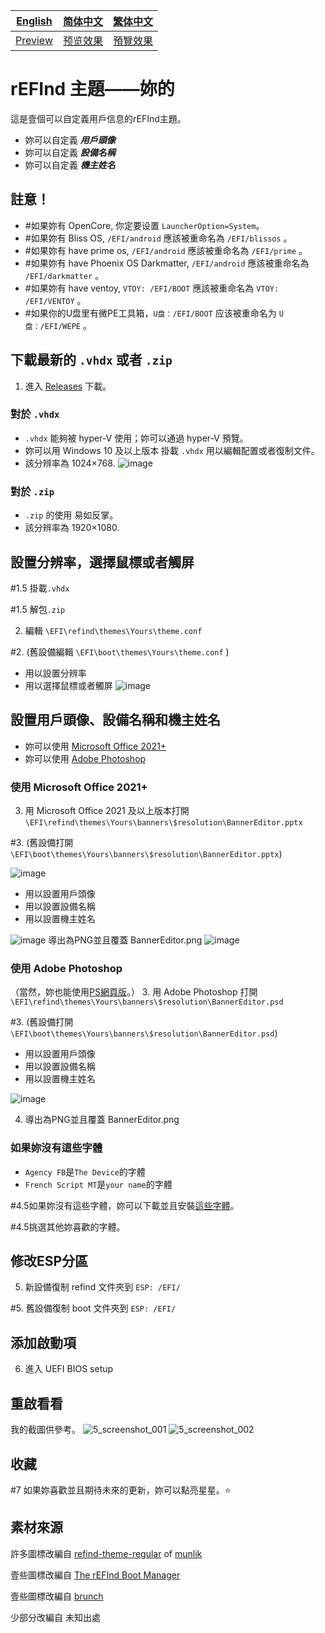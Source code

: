 [English](https://github.com/1457384613gh/rEFInd-theme-named-Yours) | [简体中文](https://github.com/1457384613gh/rEFInd-theme-named-Yours/blob/main/%E8%87%AA%E8%BF%B0%E6%96%87%E4%BB%B6.md) | [繁体中文](https://github.com/1457384613gh/rEFInd-theme-named-Yours/blob/main/%E7%B9%81%E4%BD%93%E4%B8%AD%E6%96%87.md)
|---|---|---|
|[Preview](https://github.com/1457384613gh/rEFInd-theme-named-Yours#reboot-to-see-what-if)|[预览效果](https://github.com/1457384613gh/rEFInd-theme-named-Yours/blob/main/%E8%87%AA%E8%BF%B0%E6%96%87%E4%BB%B6.md#%E9%87%8D%E5%90%AF%E7%9C%8B%E7%9C%8B)|[預覽效果](https://github.com/1457384613gh/rEFInd-theme-named-Yours/blob/main/%E7%B9%81%E4%BD%93%E4%B8%AD%E6%96%87.md#%E9%87%8D%E5%95%9F%E7%9C%8B%E7%9C%8B)

# rEFInd 主題——妳的
這是壹個可以自定義用戶信息的rEFInd主題。
 - 妳可以自定義 ***用戶頭像*** 
 - 妳可以自定義 ***設備名稱*** 
 - 妳可以自定義 ***機主姓名***

## 註意！
- #如果妳有 OpenCore, 你定要设置 `LauncherOption=System`。
- #如果妳有 Bliss OS, `/EFI/android` 應該被重命名為 `/EFI/blissos` 。
- #如果妳有 have prime os, `/EFI/android` 應該被重命名為 `/EFI/prime` 。
- #如果妳有 have Phoenix OS Darkmatter, `/EFI/android` 應該被重命名為 `/EFI/darkmatter` 。
- #如果妳有 have ventoy, `VTOY: /EFI/BOOT` 應該被重命名為 `VTOY: /EFI/VENTOY` 。
- #如果你的U盘里有微PE工具箱，`U盘：/EFI/BOOT` 应该被重命名为 `U盘：/EFI/WEPE` 。

## 下載最新的 `.vhdx` 或者 `.zip`
1. 進入 [Releases](https://github.com/1457384613gh/rEFInd-theme-named-Yours/releases) 下載。
### 對於 `.vhdx`
- `.vhdx` 能夠被 hyper-V 使用；妳可以通過 hyper-V 預覽。
- 妳可以用 Windows 10 及以上版本 掛載 `.vhdx` 用以編輯配置或者復制文件。
- 該分辨率為 1024×768.
![image](https://user-images.githubusercontent.com/69227436/166185140-c74909ee-31b5-4dd4-9716-13b1073a9504.png)
### 對於 `.zip`
- `.zip` 的使用 易如反掌。
- 該分辨率為 1920×1080.

## 設置分辨率，選擇鼠標或者觸屏
 #1.5 掛載`.vhdx`
 
 #1.5 解包`.zip`
 
2. 編輯 `\EFI\refind\themes\Yours\theme.conf`

 #2. (舊設備編輯 `\EFI\boot\themes\Yours\theme.conf` )

- 用以設置分辨率
- 用以選擇鼠標或者觸屏
![image](https://user-images.githubusercontent.com/69227436/164884137-91064754-2100-4f7b-8fa7-57a37b833164.png)

## 設置用戶頭像、設備名稱和機主姓名
- 妳可以使用 [Microsoft Office 2021+](https://github.com/1457384613gh/rEFInd-theme-named-Yours/blob/main/%E7%B9%81%E4%BD%93%E4%B8%AD%E6%96%87.md#%E4%BD%BF%E7%94%A8-microsoft-office-2021) 
- 妳可以使用 [Adobe Photoshop](https://github.com/1457384613gh/rEFInd-theme-named-Yours/blob/main/%E7%B9%81%E4%BD%93%E4%B8%AD%E6%96%87.md#%E4%BD%BF%E7%94%A8-adobe-photoshop)
### 使用 Microsoft Office 2021+
3. 用 Microsoft Office 2021 及以上版本打開 `\EFI\refind\themes\Yours\banners\$resolution\BannerEditor.pptx`

 #3. (舊設備打開 `\EFI\boot\themes\Yours\banners\$resolution\BannerEditor.pptx`)

![image](https://user-images.githubusercontent.com/69227436/164608436-e3b76607-7b73-4016-be0b-ec3c23ae9012.png)
- 用以設置用戶頭像
- 用以設置設備名稱
- 用以設置機主姓名

![image](https://user-images.githubusercontent.com/69227436/164615647-597163f7-4021-4ae5-922f-7fef1ce521bb.png)
導出為PNG並且覆蓋 BannerEditor.png
![image](https://user-images.githubusercontent.com/69227436/164616497-d3ca3e4a-f231-4fc2-99ac-587a32c09453.png)
### 使用 Adobe Photoshop
（當然，妳也能使用[PS網頁版](https://ps.gaoding.com/#/)。）
3. 用 Adobe Photoshop 打開 `\EFI\refind\themes\Yours\banners\$resolution\BannerEditor.psd`

 #3. (舊設備打開 `\EFI\boot\themes\Yours\banners\$resolution\BannerEditor.psd`)

- 用以設置用戶頭像
- 用以設置設備名稱
- 用以設置機主姓名

![image](https://user-images.githubusercontent.com/69227436/164608548-03b00cf6-4c88-489e-878a-aec8f328f1ce.png)

4. 導出為PNG並且覆蓋 BannerEditor.png
### 如果妳沒有這些字體
- `Agency FB`是`The Device`的字體
- `French Script MT`是`your name`的字體

 #4.5如果妳沒有這些字體，妳可以下載並且安裝[這些字體](https://github.com/1457384613gh/rEFInd-theme-named-Yours/releases/tag/Fonts)。

 #4.5挑選其他妳喜歡的字體。

## 修改ESP分區
5. 新設備復制 refind 文件夾到 `ESP: /EFI/`

 #5. 舊設備復制 boot 文件夾到 `ESP: /EFI/`

## 添加啟動項
6. 進入 UEFI BIOS setup

## 重啟看看
我的截圖供參考。
![5_screenshot_001](https://user-images.githubusercontent.com/69227436/166140209-6f2c14b6-1e0c-4f29-8cae-74b85285fb1d.png)
![5_screenshot_002](https://user-images.githubusercontent.com/69227436/166140211-fc94ed16-946b-4974-9cb5-0945c276cfcf.png)

## 收藏
 #7 如果妳喜歡並且期待未來的更新，妳可以點亮星星。⭐

## 素材來源
許多圖標改編自 [refind-theme-regular](https://github.com/munlik/refind-theme-regular) of [munlik](https://github.com/munlik)

壹些圖標改編自 [The rEFInd Boot Manager](http://www.rodsbooks.com/refind/)

壹些圖標改編自 [brunch](https://github.com/sebanc/brunch/)

少部分改編自 未知出處
